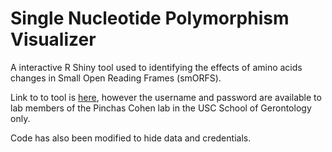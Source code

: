 # Single Nucleotide Polymorphism Visualizer
A interactive R Shiny tool used to identifying the effects of amino acids changes in Small Open Reading Frames (smORFS).

Link to to tool is [here](https://hjiao.shinyapps.io/final_smorf_shiny/), however the username and password are available to lab members of the Pinchas Cohen lab in the USC School of Gerontology only.

Code has also been modified to hide data and credentials.
